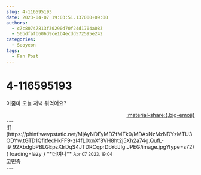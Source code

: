 ```yaml
---
slug: 4-116595193
date: 2023-04-07 19:03:51.137000+09:00
authors:
  - c7c80747813f30290d70f24d1704a083
  - 56bdfafb606d9ce1b4ecdd572595e242
categories:
  - Seoyeon
tags:
  - Fan Post
---
```


# 4-116595193

<div class="post-container" markdown="1">
<div class="content-container md-sidebar__scrollwrap" markdown="1">

아줌마 오늘 저녁 뭐먹어요?

</div>
</div>

<div style="text-align: right;" markdown="1">
<a href="https://weverse.io/fromis9/fanpost/4-116595193" style="text-align: right;">:material-share:{.big-emoji}</a>
</div>
---

<div class="comments-container md-sidebar__scrollwrap" markdown="1">
<div class="comment" markdown="1">
<div class='id-container' markdown="1">
![](https://phinf.wevpstatic.net/MjAyNDEyMDZfMTk0/MDAxNzMzNDYzMTU3ODYw.tGTD1QfitfecHkFF9-zI4fL0xnXf8VH8ht2j5Xh2a74g.QufL-i9_92XbdgbPBLGEpzXIrDqS4JTDRCqprDbYdJIg.JPEG/image.jpg?type=s72){ loading=lazy }
**<span class="artist">더여니</span>** <small>Apr 07 2023, 19:04</small><br>
</div>
<div class='comment-body' markdown="1">
고민중
</div>
</div>
</div>
---

